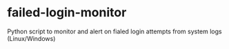 # failed-login-monitor
Python script to monitor and alert on fialed login attempts from system logs (Linux/Windows)
